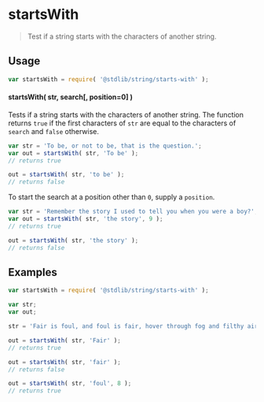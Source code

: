 # startsWith

> Test if a string starts with the characters of another string.


<!-- <intro> -->

<!-- </intro> -->


<!-- <usage> -->

## Usage

``` javascript
var startsWith = require( '@stdlib/string/starts-with' );
```

#### startsWith( str, search\[, position=0\] )

Tests if a string starts with the characters of another string. The function returns `true` if the first characters of `str` are equal to the characters of `search` and `false` otherwise.

``` javascript
var str = 'To be, or not to be, that is the question.';
var out = startsWith( str, 'To be' );
// returns true

out = startsWith( str, 'to be' );
// returns false
```

To start the search at a position other than `0`, supply a `position`.

``` javascript
var str = 'Remember the story I used to tell you when you were a boy?';
var out = startsWith( str, 'the story', 9 );
// returns true

out = startsWith( str, 'the story' );
// returns false
```

<!-- </usage> -->


<!-- <examples> -->

## Examples

``` javascript
var startsWith = require( '@stdlib/string/starts-with' );

var str;
var out;

str = 'Fair is foul, and foul is fair, hover through fog and filthy air';

out = startsWith( str, 'Fair' );
// returns true

out = startsWith( str, 'fair' );
// returns false

out = startsWith( str, 'foul', 8 );
// returns true
```

<!-- </examples> -->


<!-- <links> -->

<!-- </links> -->
